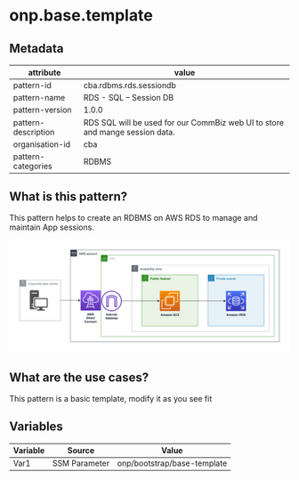 # onp.base.template

## Metadata
| attribute               | value                                         |
| ----------------------- | --------------------------------------------- |
| pattern-id              | cba.rdbms.rds.sessiondb                            |
| pattern-name            | RDS - SQL – Session DB                                |
| pattern-version         | 1.0.0                                         |
| pattern-description     | RDS SQL will be used for our CommBiz web UI to store and mange session data.                         |
| organisation-id         | cba                                           |
| pattern-categories      | RDBMS                                     |

## What is this pattern?
This pattern helps to create an RDBMS on AWS RDS to manage and maintain App sessions.

![](./diagrams/res/session-mgt.png)

## What are the use cases?
This pattern is a basic template, modify it as you see fit

## Variables

| Variable               | Source                                         | Value |
| -----------------------| --------------------------------------------- | ------|
| Var1                   | SSM Parameter | onp/bootstrap/base-template|